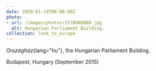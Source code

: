 ```yaml
---
date: 2020-01-14T08:00:00Z
photo:
- url: /images/photos/1578988800.jpg
  alt: Hungarian Parliament Building.
collection: look_to_europe
---
```

*Országház*{lang="hu"}, the Hungarian Parliament Building.

Budapest, Hungary (September 2015)

